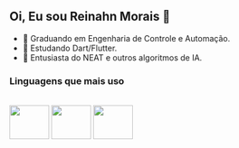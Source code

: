 ## Oi, Eu sou Reinahn Morais 👋

- 🏫 Graduando em Engenharia de Controle e Automação.
- 📙 Estudando Dart/Flutter.
- 🤖 Entusiasta do NEAT e outros algoritmos de IA.

### Linguagens que mais uso
<div style="display: inline_block"><br>
  <img align="center" height="60" width="70" src="https://cdn.jsdelivr.net/gh/devicons/devicon@latest/icons/python/python-original.svg" />
  <img align="center" height="60" width="70" src="https://cdn.jsdelivr.net/gh/devicons/devicon@latest/icons/cplusplus/cplusplus-original.svg" />
  <img align="center" height="60" width="70" src="https://cdn.jsdelivr.net/gh/devicons/devicon@latest/icons/c/c-original.svg" />
</div>
